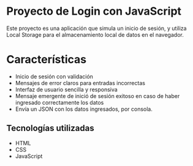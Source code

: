 # Proyecto de Login con JavaScript

Este proyecto es una aplicación que simula un inicio de sesión, y utiliza Local Storage para el almacenamiento local de datos en el navegador.


# Características

 - Inicio de sesión con validación
 - Mensajes de error claros para entradas incorrectas
 - Interfaz de usuario sencilla y responsiva
 - Mensaje emergente de inició de sesión exitoso en caso de haber ingresado correctamente los datos
 - Envía un JSON con los datos ingresados, por consola. 


## Tecnologías utilizadas

 - HTML
 - CSS
 - JavaScript
